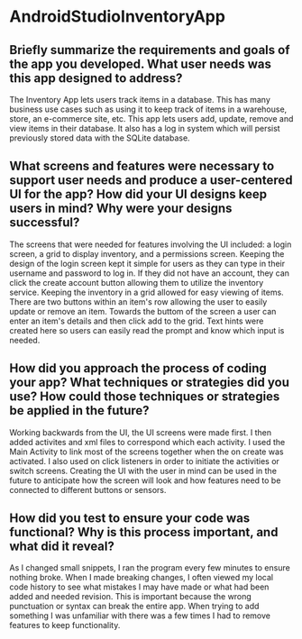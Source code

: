 # AndroidStudioInventoryApp

## Briefly summarize the requirements and goals of the app you developed. What user needs was this app designed to address?

The Inventory App lets users track items in a database. This has many business use cases such as using it to keep track of items in a warehouse, store, an e-commerce site, etc.
This app lets users add, update, remove and view items in their database. It also has a log in system which will persist previously stored data with the SQLite database.

## What screens and features were necessary to support user needs and produce a user-centered UI for the app? How did your UI designs keep users in mind? Why were your designs successful?
The screens that were needed for features involving the UI included: a login screen, a grid to display inventory, and a permissions screen. Keeping the design of the login screen kept it simple for users as they can type in their username and password to log in. If they did not have an account, they can click the create account button allowing them to utilize the inventory service. Keeping the inventory in a grid allowed for easy viewing of items. There are two buttons within an item's row allowing the user to easily update or remove an item. Towards the buttom of the screen a user can enter an item's details and then click add to the grid. Text hints were created here so users can easily read the prompt and know which input is needed.

## How did you approach the process of coding your app? What techniques or strategies did you use? How could those techniques or strategies be applied in the future?
Working backwards from the UI, the UI screens were made first. I then added activites and xml files to correspond which each activity. I used the Main Activity to link most of the screens together when the on create was activated. I also used on click listeners in order to initiate the activities or switch screens. Creating the UI with the user in mind can be used in the future to anticipate how the screen will look and how features need to be connected to different buttons or sensors.

## How did you test to ensure your code was functional? Why is this process important, and what did it reveal?
As I changed small snippets, I ran the program every few minutes to ensure nothing broke. When I made breaking changes, I often viewed my local code history to see what mistakes I may have made or what had been added and needed revision. This is important because the wrong punctuation or syntax can break the entire app. When trying to add something I was unfamiliar with there was a few times I had to remove features to keep functionality.
